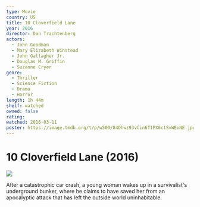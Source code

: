 ```yaml
---
type: Movie
country: US
title: 10 Cloverfield Lane
year: 2016
director: Dan Trachtenberg
actors:
  - John Goodman
  - Mary Elizabeth Winstead
  - John Gallagher Jr.
  - Douglas M. Griffin
  - Suzanne Cryer
genre:
  - Thriller
  - Science Fiction
  - Drama
  - Horror
length: 1h 44m
shelf: watched
owned: false
rating:
watched: 2016-03-11
poster: https://image.tmdb.org/t/p/w500/84Dhwz93vCin6T1PX6ctSvWEuNE.jpg
---
```


# 10 Cloverfield Lane (2016)

![](https://image.tmdb.org/t/p/w500/84Dhwz93vCin6T1PX6ctSvWEuNE.jpg)

After a catastrophic car crash, a young woman wakes up in a survivalist's underground bunker, where he claims to have saved her from an apocalyptic attack that has left the outside world uninhabitable.